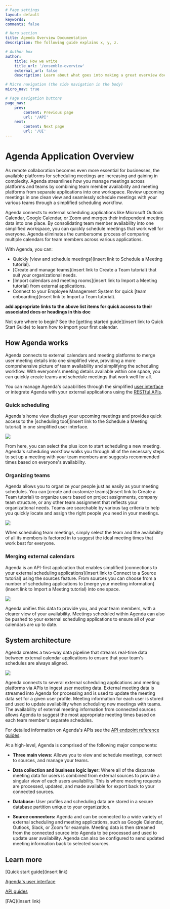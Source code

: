 ```yaml
---
# Page settings
layout: default
keywords:
comments: false

# Hero section
title: Agenda Overview Documentation
description: The following guide explains x, y, z.

# Author box
author:
    title: How we write
    title_url: '/ensemble-overview'
    external_url: false
    description: Learn about what goes into making a great overview document.

# Micro navigation (the side navigation in the body)
micro_nav: true

# Page navigation buttons
page_nav:
    prev:
        content: Previous page
        url: '/API'
    next:
        content: Next page
        url: '/UI'
---
```

<!-- Write the documenation content here -->

# Agenda Application Overview

As remote collaboration becomes even more essential for businesses, the available platforms for scheduling meetings are increasing and gaining in complexity. Agenda streamlines how you manage meetings across platforms and teams by combining team member availability and meeting platforms from separate applications into one workspace. Review upcoming meetings in one clean view and seamlessly schedule meetings with your various teams through a simplified scheduling workflow.

Agenda connects to external scheduling applications like Microsoft Outlook Calendar, Google Calendar, or Zoom and merges their independent meeting data into one place. By consolidating team member availability into one simplified workspace, you can quickly schedule meetings that work well for everyone. Agenda eliminates the cumbersome process of comparing multiple calendars for team members across various applications.

With Agenda, you can:

- Quickly [view and schedule meetings](insert link to Schedule a Meeting tutorial).
- [Create and manage teams](insert link to Create a Team tutorial) that suit your organizational needs.
- [Import calendars and meeting rooms](insert link to Import a Meeting tutorial) from external applications.
- Connect to your Employee Management System for quick [team onboarding](insert link to Import a Team tutorial).

**add appropriate links to the above list items for quick access to their associated docs or headings in this doc**

Not sure where to begin? See the [getting started guide](insert link to Quick Start Guide) to learn how to import your first calendar.
  
## How Agenda works

Agenda connects to external calendars and meeting platforms to merge user meeting details into one simplified view, providing a more comprehensive picture of team availability and simplifying the scheduling workflow. With everyone's meeting details available within one space, you can quickly create teams and schedule meetings that work well for all.

You can manage Agenda's capabilities through the simplified [user interface](UI.md) or integrate Agenda with your external applications using the [RESTful APIs](API.md).

### Quick scheduling

Agenda's home view displays your upcoming meetings and provides quick access to the [scheduling tool](insert link to the Schedule a Meeting tutorial) in one simplified user interface. 

![](images/overview-home-view.png)

From here, you can select the plus icon to start scheduling a new meeting. Agenda's scheduling workflow walks you through all of the necessary steps to set up a meeting with your team members and suggests recommended times based on everyone's availability.

### Organizing teams

Agenda allows you to organize your people just as easily as your meeting schedules. You can [create and customize teams](insert link to Create a Team tutorial) to organize users based on project assignments, company team structure, or any other team assignment that reflects your organizational needs. Teams are searchable by various tag criteria to help you quickly locate and assign the right people you need in your meetings.

![](images/overview-team-view.png)

When scheduling team meetings, simply select the team and the availability of all its members is factored in to suggest the ideal meeting times that work best for everyone.

### Merging external calendars

Agenda is an API-first application that enables simplified [connections to your external scheduling applications](insert link to Connect to a Source tutorial) using the sources feature. From sources you can choose from a number of scheduling applications to [merge your meeting information](insert link to Import a Meeting tutorial) into one space. 

![](images/overview-sources-view.png)

Agenda unifies this data to provide you, and your team members, with a clearer view of your availability. Meetings scheduled within Agenda can also be pushed to your external scheduling applications to ensure all of your calendars are up to date.

## System architecture

Agenda creates a two-way data pipeline that streams real-time data between external calendar applications to ensure that your team's schedules are always aligned.

![](images/overview-system-architecture.png)

Agenda connects to several external scheduling applications and meeting platforms via APIs to ingest user meeting data. External meeting data is streamed into Agenda for processing and is used to update the meeting data set for a given user profile. Meeting information for each user is stored and used to update availability when scheduling new meetings with teams. The availability of external meeting information from connected sources allows Agenda to suggest the most appropriate meeting times based on each team member's separate schedules.

For detailed information on Agenda's APIs see the [API endpoint reference guides](API.md).

At a high-level, Agenda is comprised of the following major components:

- **Three main views:** Allows you to view and schedule meetings, connect to sources, and manage your teams.

- **Data collection and business logic layer:** Where all of the disparate meeting data for users is combined from external sources to provide a singular view of each users availability. This is where meeting requests are processed, updated, and made available for export back to your connected sources.

- **Database:** User profiles and scheduling data are stored in a secure database partition unique to your organization.

- **Source connectors:** Agenda and can be connected to a wide variety of external scheduling and meeting applications, such as Google Calendar, Outlook, Slack, or Zoom for example. Meeting data is then streamed from the connected source into Agenda to be processed and used to update user availability. Agenda can also be configured to send updated meeting information back to selected sources.

## Learn more

[Quick start guide](insert link)

[Agenda's user interface](UI.md)

[API guides](API.md)

[FAQ](insert link)
